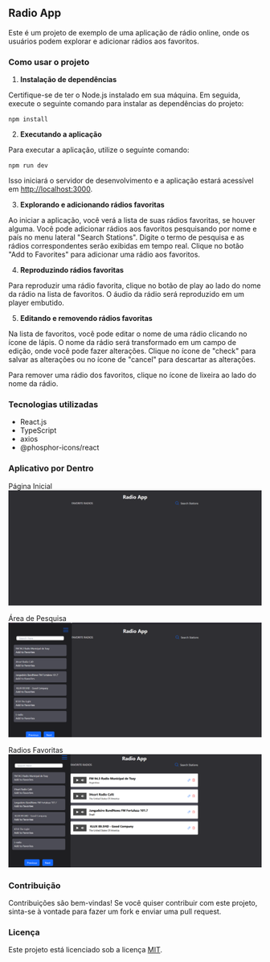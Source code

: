 ## Radio App

Este é um projeto de exemplo de uma aplicação de rádio online, onde os usuários podem explorar e adicionar rádios aos favoritos.

### Como usar o projeto

1. **Instalação de dependências**

  Certifique-se de ter o Node.js instalado em sua máquina. Em seguida, execute o seguinte comando para instalar as dependências do projeto:
  ```
  npm install
  ```


2. **Executando a aplicação**

Para executar a aplicação, utilize o seguinte comando:
```
npm run dev
```

Isso iniciará o servidor de desenvolvimento e a aplicação estará acessível em [http://localhost:3000](http://localhost:3000).

3. **Explorando e adicionando rádios favoritas**

Ao iniciar a aplicação, você verá a lista de suas rádios favoritas, se houver alguma. Você pode adicionar rádios aos favoritos pesquisando por nome e país no menu lateral "Search Stations". Digite o termo de pesquisa e as rádios correspondentes serão exibidas em tempo real. Clique no botão "Add to Favorites" para adicionar uma rádio aos favoritos.

4. **Reproduzindo rádios favoritas**

Para reproduzir uma rádio favorita, clique no botão de play ao lado do nome da rádio na lista de favoritos. O áudio da rádio será reproduzido em um player embutido.

5. **Editando e removendo rádios favoritas**

Na lista de favoritos, você pode editar o nome de uma rádio clicando no ícone de lápis. O nome da rádio será transformado em um campo de edição, onde você pode fazer alterações. Clique no ícone de "check" para salvar as alterações ou no ícone de "cancel" para descartar as alterações.

Para remover uma rádio dos favoritos, clique no ícone de lixeira ao lado do nome da rádio.

### Tecnologias utilizadas

- React.js
- TypeScript
- axios
- @phosphor-icons/react

### Aplicativo por Dentro

Página Inicial
![PáginaInicial](public/App.png)

Área de Pesquisa
![ÁreaDePesquisa](public/Search.png)

Radios Favoritas
![RadiosFavoritas](public/Favorite.png)

### Contribuição

Contribuições são bem-vindas! Se você quiser contribuir com este projeto, sinta-se à vontade para fazer um fork e enviar uma pull request.

### Licença

Este projeto está licenciado sob a licença [MIT](https://opensource.org/licenses/MIT).
